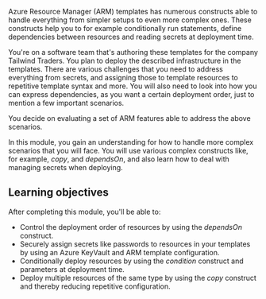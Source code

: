 Azure Resource Manager (ARM) templates has numerous constructs able to handle everything from simpler setups to even more complex ones. These constructs help you to for example conditionally run statements, define dependencies between resources and reading secrets at deployment time.

You're on a software team that's authoring these templates for the company Tailwind Traders. You plan to deploy the described infrastructure in the templates. There are various challenges that you need to address everything from secrets, and assigning those to template resources to repetitive template syntax and more. You will also need to look into how you can express dependencies, as you want a certain deployment order, just to mention a few important scenarios.

You decide on evaluating a set of ARM features able to address the above scenarios.

In this module, you gain an understanding for how to handle more complex scenarios that you will face. You will use various complex constructs like, for example,  _copy_, and _dependsOn_, and also learn how to deal with managing secrets when deploying.

## Learning objectives

After completing this module, you'll be able to:

- Control the deployment order of resources by using the _dependsOn_ construct.
- Securely assign secrets like passwords to resources in your templates by using an Azure KeyVault and ARM template configuration.
- Conditionally deploy resources by using the _condition_ construct and parameters at deployment time.
- Deploy multiple resources of the same type by using the _copy_ construct and thereby reducing repetitive configuration.

